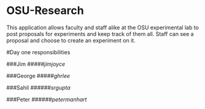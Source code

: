 
# OSU-Research
This application allows faculty and staff alike at the OSU experimental lab to post proposals for experiments and keep track of them all. Staff can see a proposal and choose to create an experiment on it. 

#Day one responsibilities

###Jim 
#####*jimjoyce*

###George 
#####*ghrlee*

###Sahil 
######*srgupta*

###Peter
######*petermanhart*
